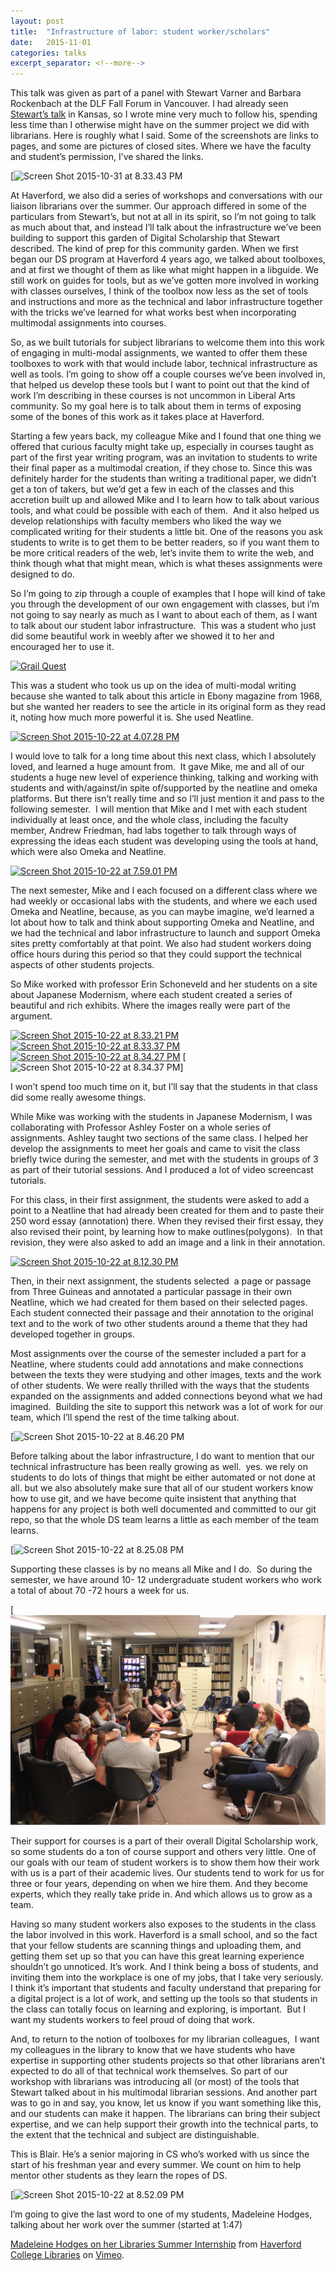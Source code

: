 ```yaml
---
layout: post
title:  "Infrastructure of labor: student worker/scholars"
date:   2015-11-01
categories: talks
excerpt_separator: <!--more-->
---
```


This talk was given as part of a panel with Stewart Varner and Barbara
Rockenbach at the DLF Fall Forum in Vancouver. I had already seen
[Stewart’s
talk](http://stewartvarner.com/2015/10/28/multimodal-librarians/) in
Kansas, so I wrote mine very much to follow his, spending less time than
I otherwise might have on the summer project we did with librarians.
Here is roughly what I said. Some of the screenshots are links to pages,
and some are pictures of closed sites. Where we have the faculty and
student’s permission, I’ve shared the links.

<!--more-->

[![Screen Shot 2015-10-31 at 8.33.43
PM](/assets/images/2015/11/Screen-Shot-2015-10-31-at-8.33.43-PM-300x164.png)

At Haverford, we also did a series of workshops and conversations with
our liaison librarians over the summer. Our approach differed in some of
the particulars from Stewart’s, but not at all in its spirit, so I’m not
going to talk as much about that, and instead I’ll talk about the
infrastructure we’ve been building to support this garden of Digital
Scholarship that Stewart described. The kind of prep for this community garden. When we first began our DS program at Haverford 4 years ago, we talked about toolboxes, and at first we thought of them as like what might happen in a libguide. We still work on guides for tools, but as we’ve gotten more involved in working with classes ourselves, I think of the toolbox now less as the set of tools and instructions and more as the technical and labor infrastructure together with the tricks we’ve learned for what works best when incorporating multimodal assignments into courses.

So, as we built tutorials for subject librarians to welcome them into
this work of engaging in multi-modal assignments, we wanted to offer
them these toolboxes to work with that would include labor, technical
infrastructure as well as tools. I’m going to show off a couple courses we’ve been involved in, that helped us develop these tools but I want to point out that the kind of work I’m describing in these courses is not uncommon in Liberal Arts community. So my goal here is to talk about them in terms of exposing some of the bones of this work as it takes place at Haverford.

Starting a few years back, my colleague Mike and I found that one thing we offered that curious faculty might take up, especially in courses taught as part of the first year writing program, was an invitation to students to write their final paper as a multimodal creation, if they
chose to. Since this was definitely harder for the students than writing
a traditional paper, we didn’t get a ton of takers, but we’d get a few
in each of the classes and this accretion built up and allowed Mike and
I to learn how to talk about various tools, and what could be possible
with each of them.  And it also helped us develop relationships with
faculty members who liked the way we complicated writing for their
students a little bit. One of the reasons you ask students to write is
to get them to be better readers, so if you want them to be more
critical readers of the web, let’s invite them to write the web, and
think though what that might mean, which is what theses assignments were
designed to do.

So I’m going to zip through a couple of examples that I hope will kind
of take you through the development of our own engagement with classes,
but i’m not going to say nearly as much as I want to about each of them,
as I want to talk about our student labor infrastructure.  This was a
student who just did some beautiful work in weebly after we showed it to
her and encouraged her to use it.

[![Grail
Quest](/assets/images/2015/11/Screen-Shot-2015-10-22-at-12.04.24-PM-1024x470.png)](http://eliotandthegrailquest.weebly.com)

This was a student who took us up on the idea of multi-modal writing
because she wanted to talk about this article in Ebony magazine from
1968, but she wanted her readers to see the article in its original form
as they read it, noting how much more powerful it is. She used Neatline.

[![Screen Shot 2015-10-22 at 4.07.28
PM](/assets/images/2015/11/Screen-Shot-2015-10-22-at-4.07.28-PM-1024x475.png)](http://ds.haverford.edu/borders14/neatline/fullscreen/writing-seminar-final-amira)

I would love to talk for a long time about this next class, which I
absolutely loved, and learned a huge amount from.  It gave Mike, me and
all of our students a huge new level of experience thinking, talking and
working with students and with/against/in spite of/supported by the
neatline and omeka platforms. But there isn’t really time and so I’ll
just mention it and pass to the following semester.  I will mention that
Mike and I met with each student individually at least once, and the
whole class, including the faculty member, Andrew Friedman, had labs
together to talk through ways of expressing the ideas each student was
developing using the tools at hand, which were also Omeka and Neatline.

[![Screen Shot 2015-10-22 at 7.59.01
PM](/assets/images/2015/11/Screen-Shot-2015-10-22-at-7.59.01-PM-1024x503.png)](/assets/images/2015/11/Screen-Shot-2015-10-22-at-7.59.01-PM.png)

The next semester, Mike and I each focused on a different class where we
had weekly or occasional labs with the students, and where we each used
Omeka and Neatline, because, as you can maybe imagine, we’d learned a
lot about how to talk and think about supporting Omeka and Neatline, and
we had the technical and labor infrastructure to launch and support
Omeka sites pretty comfortably at that point. We also had student
workers doing office hours during this period so that they could support
the technical aspects of other students projects.

So Mike worked with professor Erin Schoneveld and her students on a site
about Japanese Modernism, where each student created a series of
beautiful and rich exhibits. Where the images really were part of the
argument.

[![Screen Shot 2015-10-22 at 8.33.21
PM](/assets/images/2015/11/Screen-Shot-2015-10-22-at-8.33.21-PM-1024x995.png)](/assets/images/2015/11/Screen-Shot-2015-10-22-at-8.33.21-PM.png)
[![Screen Shot 2015-10-22 at 8.33.37
PM](/assets/images/2015/11/Screen-Shot-2015-10-22-at-8.33.37-PM-1024x536.png)](/assets/images/2015/11/Screen-Shot-2015-10-22-at-8.33.37-PM.png)
[![Screen Shot 2015-10-22 at 8.34.27
PM](/assets/images/2015/11/Screen-Shot-2015-10-22-at-8.34.27-PM-1024x915.png)](/assets/images/2015/11/Screen-Shot-2015-10-22-at-8.34.27-PM.png)
[![Screen Shot 2015-10-22 at 8.34.37
PM](/assets/images/2015/11/Screen-Shot-2015-10-22-at-8.34.37-PM-1024x681.png)]  

I won’t spend too much time on it, but I’ll say that the students in
that class did some really awesome things.

While Mike was working with the students in Japanese Modernism, I was
collaborating with Professor Ashley Foster on a whole series of
assignments. Ashley taught two sections of the same class. I helped her
develop the assignments to meet her goals and came to visit the class
briefly twice during the semester, and met with the students in groups
of 3 as part of their tutorial sessions. And I produced a lot of video
screencast tutorials.

For this class, in their first assignment, the students were asked to
add a point to a Neatline that had already been created for them and to
paste their 250 word essay (annotation) there. When they revised their
first essay, they also revised their point, by learning how to make
outlines(polygons).  In that revision, they were also asked to add an
image and a link in their annotation.

[![Screen Shot 2015-10-22 at 8.12.30
PM](/assets/images/2015/11/Screen-Shot-2015-10-22-at-8.12.30-PM-1024x566.png)](https://ds-omeka.haverford.edu/peacetestimonies/neatline/fullscreen/guernica-morning-after-class)

Then, in their next assignment, the students selected  a page or passage
from Three Guineas and annotated a particular passage in their own
Neatline, which we had created for them based on their selected pages.
Each student connected their passage and their annotation to the
original text and to the work of two other students around a theme that
they had developed together in groups.

Most assignments over the course of the semester included a part for a
Neatline, where students could add annotations and make connections
between the texts they were studying and other images, texts and the
work of other students. We were really thrilled with the ways that the
students expanded on the assignments and added connections beyond what
we had imagined.  Building the site to support this network was a lot of
work for our team, which I’ll spend the rest of the time talking about.

[![Screen Shot 2015-10-22 at 8.46.20
PM](/assets/images/2015/11/Screen-Shot-2015-10-22-at-8.46.20-PM-1024x663.png)

Before talking about the labor infrastructure, I do want to mention that
our technical infrastructure has been really growing as well.  yes. we
rely on students to do lots of things that might be either automated or
not done at all. but we also absolutely make sure that all of our
student workers know how to use git, and we have become quite insistent
that anything that happens for any project is both well documented and
committed to our git repo, so that the whole DS team learns a little as
each member of the team learns.

[![Screen Shot 2015-10-22 at 8.25.08
PM](/assets/images/2015/11/Screen-Shot-2015-10-22-at-8.25.08-PM-1024x605.png)
 

Supporting these classes is by no means all Mike and I do.  So during
the semester, we have around 10- 12 undergraduate student workers who
work a total of about 70 -72 hours a week for us.

[![all-students](/assets/images/2015/11/all-students-1024x683.png)

Their support for courses is a part of their overall Digital Scholarship
work, so some students do a ton of course support and others very
little. One of our goals with our team of student workers is to show
them how their work with us is a part of their academic lives. Our
students tend to work for us for three or four years, depending on when
we hire them. And they become experts, which they really take pride in.
And which allows us to grow as a team.

Having so many student workers also exposes to the students in the class
the labor involved in this work. Haverford is a small school, and so the
fact that your fellow students are scanning things and uploading them,
and getting them set up so that you can have this great learning
experience shouldn’t go unnoticed. It’s work. And I think being a boss
of students, and inviting them into the workplace is one of my jobs,
that I take very seriously. I think it’s important that students and
faculty understand that preparing for a digital project is a lot of
work, and setting up the tools so that students in the class can totally
focus on learning and exploring, is important.  But I want my students
workers to feel proud of doing that work.

And, to return to the notion of toolboxes for my librarian colleagues, 
I want my colleagues in the library to know that we have students who
have expertise in supporting other students projects so that other
librarians aren’t expected to do all of that technical work themselves.
So part of our workshop with librarians was introducing all (or most) of
the tools that Stewart talked about in his multimodal librarian
sessions. And another part was to go in and say, you know, let us know
if you want something like this, and our students can make it happen.
The librarians can bring their subject expertise, and we can help
support their growth into the technical parts, to the extent that the
technical and subject are distinguishable.

This is Blair. He’s a senior majoring in CS who’s worked with us since
the start of his freshman year and every summer. We count on him to help
mentor other students as they learn the ropes of DS.

[![Screen Shot 2015-10-22 at 8.52.09
PM](/assets/images/2015/11/Screen-Shot-2015-10-22-at-8.52.09-PM1-1024x632.png)

I’m going to give the last word to one of my students, Madeleine Hodges,
talking about her work over the summer (started at 1:47)

[Madeleine Hodges on her Libraries Summer
Internship](https://vimeo.com/140976433) from [Haverford College
Libraries](https://vimeo.com/hclibraries) on [Vimeo](https://vimeo.com).
